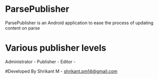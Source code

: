 # ParsePublisher
ParsePublisher is an Android application to ease the process of updating content on parse 

# Various publisher levels

Administrator - 
Publisher - 
Editor - 



#Developed By
Shrikant M - shrikant.pm14@gmail.com
